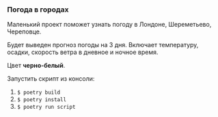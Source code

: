 ### Погода в городах

Маленький проект поможет узнать погоду в Лондоне, Шереметьево, Череповце.

Будет выведен прогноз погоды на 3 дня. Включает температуру, осадки, скорость ветра в дневное и ночное время.

Цвет **черно-белый**. 

Запустить скрипт из консоли:
1. `$ poetry build`
2. `$ poetry install`
3. `$ poetry run script`